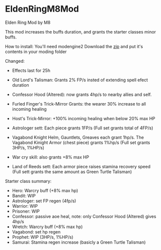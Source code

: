# EldenRingM8Mod
Elden Ring Mod by M8

This mod increases the buffs duration, and grants the starter classes minor buffs.

How to install:
You'll need modengine2
Download the [zip](https://github.com/Sandormate0513/Elden_Ring_Mod_by_M8/archive/refs/heads/main.zip) and put it's contents in your moding folder

Changed:
- Effects last for 25h
- Old Lord's Talisman: Grants 2% FP/s insted of extending spell efect duration

- Confessor Hood (Altered): now grants 4hp/s to nearby allies and self.
- Furled Finger's Trick-Mirror Grants: the wearer 30% increase to all incoming healing
- Host's Trick-Mirror: +100% incoming healing when below 20% max HP
- Astrologer sett: Each piece grants 1FP/s (Full set grants total of 4FP/s)
- Vagabond Knight Helm, Gauntlets, Greaves each grant 1hp/s. The Vagabond Kinight Armor (chest piece) grants 1%hp/s (Full set grants 3HP/s, 1%HP/s) 
- War cry skill: also grants +8% max HP
- Land of Reeds sett: Each armor piece raises stamina recovery speed (Full sett grants the same amount as Green Turtle Talisman)

Starter class summary:
- Hero: Warcry buff (+8% max hp)
- Bandit: WIP
- Astrologer: set FP regen (4fp/s)
- Warrior: WIP
- Prisoner: WIP
- Confessor: passive aoe heal, note: only Confessor Hood (Altered) gives 4hp/s
- Wretch: Warcry buff (+8% max hp)
- Vagabond: set hp regen
- Prophet: WIP (3HP/s, 1%HP/s)
- Samurai: Stamina regen increase (basicly a Green Turtle Talisman)
